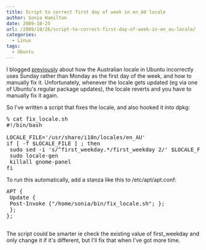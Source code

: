 ```yaml
---
title: Script to correct first day of week in en_AU locale
author: Sonia Hamilton
date: 2009-10-25
url: /2009/10/26/script-to-correct-first-day-of-week-in-en_au-locale/
categories:
  - Linux
tags:
  - Ubuntu
---
```

I blogged [previously][1] about how the Australian locale in Ubuntu incorrectly uses Sunday rather than Monday as the first day of the week, and how to manually fix it. Unfortunately, whenever the locale gets updated (eg via one of Ubuntu's regular package updates), the locale reverts and you have to manually fix it again.

<!--more-->

So I've written a script that fixes the locale, and also hooked it into dpkg:

<pre>% cat fix_locale.sh
#!/bin/bash

LOCALE_FILE='/usr/share/i18n/locales/en_AU'
if [ -f $LOCALE_FILE ] ; then
 sudo sed -i 's/^first_weekday.*/first_weekday 2/' $LOCALE_FILE
 sudo locale-gen
 killall gnome-panel
fi
</pre>

To run this automatically, add a stanza like this to /etc/apt/apt.conf:

<pre>APT {
 Update {
 Post-Invoke {"/home/sonia/bin/fix_locale.sh"; };
 };
};

</pre>

The script could be smarter ie check the existing value of first_weekday and only change it if it's different, but I'll fix that when I've got more time.

 [1]: http://blog.snowfrog.net/2008/02/06/change-first-day-of-week-in-ubuntus-gnome-calendar/

